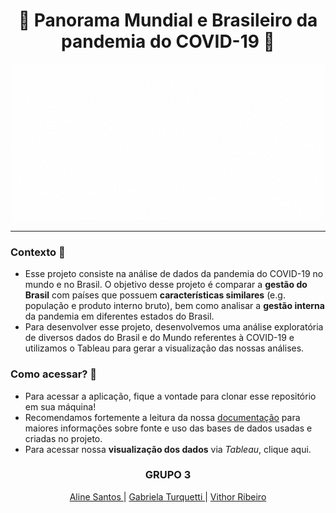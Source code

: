 <h1 align="center">🦠 Panorama Mundial e Brasileiro da pandemia do COVID-19 🦠</h1>

<p align="center">
  <img src="header_projeto4.gif">
</p>

***

### Contexto 🦠
* Esse projeto consiste na análise de dados da pandemia do COVID-19 no mundo e no Brasil. O objetivo desse projeto é comparar a **gestão do Brasil** com países que possuem **características similares** (e.g. população e produto interno bruto), bem como analisar a **gestão interna** da pandemia em diferentes estados do Brasil. 
* Para desenvolver esse projeto, desenvolvemos uma análise exploratória de diversos dados do Brasil e do Mundo referentes à COVID-19 e utilizamos o Tableau para gerar a visualização das nossas análises.

### Como acessar? 🧪
* Para acessar a aplicação, fique a vontade para clonar esse repositório em sua máquina! 
* Recomendamos fortemente a leitura da nossa [documentação](https://github.com/turquetti/Projeto4-vamoai/wiki/DOCUMENTA%C3%87%C3%83O) para maiores informações sobre fonte e uso das bases de dados usadas e criadas no projeto. 
* Para acessar nossa **visualização dos dados** via *Tableau*, clique aqui.

<h3 align="center"> GRUPO 3 </h3> 
<p align="center">
  <a href="https://github.com/AlinesantosCS"> Aline Santos </a> |
  <a href="https://github.com/turquetti"> Gabriela Turquetti </a> |
  <a href="https://github.com/vithork"> Vithor Ribeiro </a>
</p>
